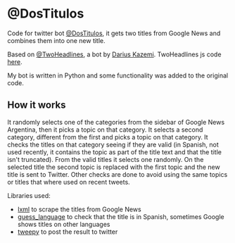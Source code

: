 # @DosTitulos 

Code for twitter bot [@DosTitulos](https://twitter.com/DosTitulos), it gets two titles from Google News and combines them into one new title.

Based on [@TwoHeadlines](https://twitter.com/TwoHeadlines), a bot by [Darius Kazemi](https:/twitter.com/tinysubversions). TwoHeadlines js code [here](https://github.com/dariusk/twoheadlines).

My bot is written in Python and some functionality was added to the original code.

## How it works

It randomly selects one of the categories from the sidebar of Google News Argentina, then it picks a topic on that category.
It selects a second category, different from the first and picks a topic on that category. It checks the titles on that category seeing if they are valid (in Spanish, not used recently, it contains the topic as part of the title text and that the title isn't truncated). From the valid titles it selects one randomly.
On the selected title the second topic is replaced with the first topic and the new title is sent to Twitter.
Other checks are done to avoid using the same topics or titles that where used on recent tweets.

Libraries used:
* [lxml](http://lxml.de/) to scrape the titles from Google News
* [guess_language](https://bitbucket.org/spirit/guess_language) to check that the title is in Spanish, sometimes Google shows titles on other languages
* [tweepy](http://www.tweepy.org/) to post the result to twitter



